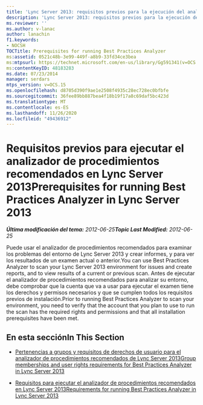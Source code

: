 ```yaml
---
title: 'Lync Server 2013: requisitos previos para la ejecución del analizador de procedimientos recomendados'
description: 'Lync Server 2013: requisitos previos para la ejecución del analizador de procedimientos recomendados.'
ms.reviewer: ''
ms.author: v-lanac
author: lanachin
f1.keywords:
- NOCSH
TOCTitle: Prerequisites for running Best Practices Analyzer
ms:assetid: 0521c48b-3e99-449f-a8b9-33fd34ce3bea
ms:mtpsurl: https://technet.microsoft.com/en-us/library/Gg591341(v=OCS.15)
ms:contentKeyID: 48183283
ms.date: 07/23/2014
manager: serdars
mtps_version: v=OCS.15
ms.openlocfilehash: d8705d390f9ae1e2508f4935c28ec728ec0bfbfe
ms.sourcegitcommit: 36fee89bb887bea4f18b19f17a8c69daf5bc423d
ms.translationtype: MT
ms.contentlocale: es-ES
ms.lasthandoff: 11/26/2020
ms.locfileid: "49436912"
---
```

# <a name="prerequisites-for-running-best-practices-analyzer-in-lync-server-2013"></a><span data-ttu-id="533cc-103">Requisitos previos para ejecutar el analizador de procedimientos recomendados en Lync Server 2013</span><span class="sxs-lookup"><span data-stu-id="533cc-103">Prerequisites for running Best Practices Analyzer in Lync Server 2013</span></span>

<div data-xmlns="http://www.w3.org/1999/xhtml">

<div class="topic" data-xmlns="http://www.w3.org/1999/xhtml" data-msxsl="urn:schemas-microsoft-com:xslt" data-cs="https://msdn.microsoft.com/">

<div data-asp="https://msdn2.microsoft.com/asp">



</div>

<div id="mainSection">

<div id="mainBody"><span data-ttu-id="533cc-104">

<span> </span></span><span class="sxs-lookup"><span data-stu-id="533cc-104">

<span> </span></span></span>

<span data-ttu-id="533cc-105">_**Última modificación del tema:** 2012-06-25_</span><span class="sxs-lookup"><span data-stu-id="533cc-105">_**Topic Last Modified:** 2012-06-25_</span></span>

<span data-ttu-id="533cc-106">Puede usar el analizador de procedimientos recomendados para examinar los problemas del entorno de Lync Server 2013 y crear informes, y para ver los resultados de un examen actual o anterior.</span><span class="sxs-lookup"><span data-stu-id="533cc-106">You can use Best Practices Analyzer to scan your Lync Server 2013 environment for issues and create reports, and to view results of a current or previous scan.</span></span> <span data-ttu-id="533cc-107">Antes de ejecutar el analizador de procedimientos recomendados para analizar su entorno, debe comprobar que la cuenta que va a usar para ejecutar el examen tiene los derechos y permisos necesarios y que se cumplen todos los requisitos previos de instalación.</span><span class="sxs-lookup"><span data-stu-id="533cc-107">Prior to running Best Practices Analyzer to scan your environment, you need to verify that the account that you plan to use to run the scan has the required rights and permissions and that all installation prerequisites have been met.</span></span>

<div>

## <a name="in-this-section"></a><span data-ttu-id="533cc-108">En esta sección</span><span class="sxs-lookup"><span data-stu-id="533cc-108">In This Section</span></span>

  - [<span data-ttu-id="533cc-109">Pertenencias a grupos y requisitos de derechos de usuario para el analizador de procedimientos recomendados de Lync Server 2013</span><span class="sxs-lookup"><span data-stu-id="533cc-109">Group memberships and user rights requirements for Best Practices Analyzer in Lync Server 2013</span></span>](lync-server-2013-group-memberships-and-user-rights-requirements-for-best-practices-analyzer.md)

  - [<span data-ttu-id="533cc-110">Requisitos para ejecutar el analizador de procedimientos recomendados en Lync Server 2013</span><span class="sxs-lookup"><span data-stu-id="533cc-110">Requirements for running Best Practices Analyzer in Lync Server 2013</span></span>](lync-server-2013-requirements-for-running-best-practices-analyzer.md)

<span data-ttu-id="533cc-111"></div>

</div>

<span> </span>

</div>

</div>

</span><span class="sxs-lookup"><span data-stu-id="533cc-111"></div>

</div>

<span> </span>

</div>

</div>

</span></span></div>

